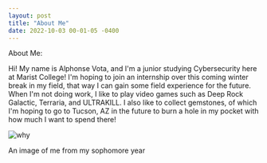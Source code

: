 ```yaml
---
layout: post
title: "About Me"
date: 2022-10-03 00-01-05 -0400
---
```



About Me:

Hi! My name is Alphonse Vota, and I'm a junior studying Cybersecurity here at Marist College! I'm hoping to join an internship over this coming winter break in my field, that way I can gain some field experience for the future. When I'm not doing work, I like to play video games such as Deep Rock Galactic, Terraria, and ULTRAKILL. I also like to collect gemstones, of which I'm hoping to go to Tucson, AZ in the future to burn a hole in my pocket with how much I want to spend there!

![why](../_site/assets/20211206_174610.jpg "A title")


An image of me from my sophomore year